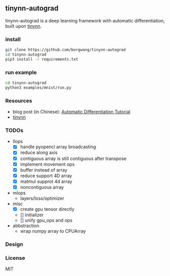 ## tinynn-autograd

tinynn-autograd is a deep learning framework with automatic differentiation, built upon [tinynn](https://github.com/borgwang/tinynn).


### install

```bash
git clone https://github.com/borgwang/tinynn-autograd
cd tinynn-autograd
pip3 install -r requirements.txt
```

### run example

```bash
cd tinynn-autograd
python3 examples/mnist/run.py
```

### Resources

- blog post (in Chinese): [Automatic Differentiation Tutorial](https://borgwang.github.io/dl/2019/09/15/autograd.html)
- [tinynn](https://github.com/borgwang/tinynn)


### TODOs

- llops
  - [x] handle pyopencl array broadcasting
  - [x] reduce along axis
  - [x] contiguous array is still contiguous after transpose
  - [x] implement movement ops
  - [x] buffer instead of array
  - [x] reduce support 4D array
  - [x] matmul supprot 4d array
  - [x] noncontiguous array
- mlops
  - layers/loss/optimizer
- misc
  - [x] create gpu tensor directly
  - [] initializer
  - [] unify gpu_ops and ops
- abbstraction
  - wrap numpy array to CPUArray

### Design

### License

MIT

